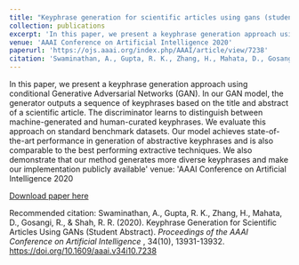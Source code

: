 ```yaml
---
title: "Keyphrase generation for scientific articles using gans (student abstract)"
collection: publications
excerpt: 'In this paper, we present a keyphrase generation approach using conditional Generative Adversarial Networks (GAN). In our GAN model, the generator outputs a sequence of keyphrases based on the title and abstract of a scientific article. The discriminator learns to distinguish between machine-generated and human-curated keyphrases. We evaluate this approach on standard benchmark datasets. Our model achieves state-of-the-art performance in generation of abstractive keyphrases and is also comparable to the best performing extractive techniques. We also demonstrate that our method generates more diverse keyphrases and make our implementation publicly available'
venue: 'AAAI Conference on Artificial Intelligence 2020'
paperurl: 'https://ojs.aaai.org/index.php/AAAI/article/view/7238'
citation: 'Swaminathan, A., Gupta, R. K., Zhang, H., Mahata, D., Gosangi, R., & Shah, R. R. (2020). Keyphrase Generation for Scientific Articles Using GANs (Student Abstract). <i> Proceedings of the AAAI Conference on Artificial Intelligence </i> , 34(10), 13931-13932. https://doi.org/10.1609/aaai.v34i10.7238'
---
```

In this paper, we present a keyphrase generation approach using conditional Generative Adversarial Networks (GAN). In our GAN model, the generator outputs a sequence of keyphrases based on the title and abstract of a scientific article. The discriminator learns to distinguish between machine-generated and human-curated keyphrases. We evaluate this approach on standard benchmark datasets. Our model achieves state-of-the-art performance in generation of abstractive keyphrases and is also comparable to the best performing extractive techniques. We also demonstrate that our method generates more diverse keyphrases and make our implementation publicly available'
venue: 'AAAI Conference on Artificial Intelligence 2020

[Download paper here](https://ojs.aaai.org/index.php/AAAI/article/view/7238)

Recommended citation: Swaminathan, A., Gupta, R. K., Zhang, H., Mahata, D., Gosangi, R., & Shah, R. R. (2020). Keyphrase Generation for Scientific Articles Using GANs (Student Abstract). <i> Proceedings of the AAAI Conference on Artificial Intelligence </i> , 34(10), 13931-13932. https://doi.org/10.1609/aaai.v34i10.7238